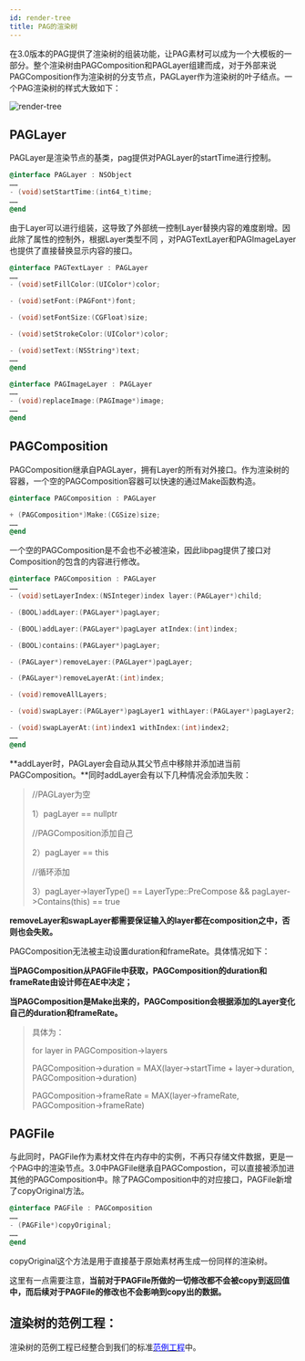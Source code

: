 ```yaml
---
id: render-tree
title: PAG的渲染树
---
```


在3.0版本的PAG提供了渲染树的组装功能，让PAG素材可以成为一个大模板的一部分。整个渲染树由PAGComposition和PAGLayer组建而成，对于外部来说PAGComposition作为渲染树的分支节点，PAGLayer作为渲染树的叶子结点。一个PAG渲染树的样式大致如下：

![render-tree](/img/docs/render-tree.png)

## PAGLayer

PAGLayer是渲染节点的基类，pag提供对PAGLayer的startTime进行控制。

```objectivec
@interface PAGLayer : NSObject
……
- (void)setStartTime:(int64_t)time;
……
@end
```

由于Layer可以进行组装，这导致了外部统一控制Layer替换内容的难度剧增。因此除了属性的控制外，根据Layer类型不同 ，对PAGTextLayer和PAGImageLayer也提供了直接替换显示内容的接口。

```objectivec
@interface PAGTextLayer : PAGLayer
……
- (void)setFillColor:(UIColor*)color;

- (void)setFont:(PAGFont*)font;

- (void)setFontSize:(CGFloat)size;

- (void)setStrokeColor:(UIColor*)color;

- (void)setText:(NSString*)text;
……
@end

@interface PAGImageLayer : PAGLayer
……
- (void)replaceImage:(PAGImage*)image;
……
@end
```



## PAGComposition

PAGComposition继承自PAGLayer，拥有Layer的所有对外接口。作为渲染树的容器，一个空的PAGComposition容器可以快速的通过Make函数构造。

```objectivec
@interface PAGComposition : PAGLayer

+ (PAGComposition*)Make:(CGSize)size;
……
@end
```

一个空的PAGComposition是不会也不必被渲染，因此libpag提供了接口对Composition的包含的内容进行修改。

```objectivec
@interface PAGComposition : PAGLayer
……
- (void)setLayerIndex:(NSInteger)index layer:(PAGLayer*)child;

- (BOOL)addLayer:(PAGLayer*)pagLayer;

- (BOOL)addLayer:(PAGLayer*)pagLayer atIndex:(int)index;

- (BOOL)contains:(PAGLayer*)pagLayer;

- (PAGLayer*)removeLayer:(PAGLayer*)pagLayer;

- (PAGLayer*)removeLayerAt:(int)index;

- (void)removeAllLayers;

- (void)swapLayer:(PAGLayer*)pagLayer1 withLayer:(PAGLayer*)pagLayer2;

- (void)swapLayerAt:(int)index1 withIndex:(int)index2;
……
@end
```

**addLayer时，PAGLayer会自动从其父节点中移除并添加进当前PAGComposition。**同时addLayer会有以下几种情况会添加失败：

> //PAGLayer为空
>
> 1）pagLayer == nullptr 
>
> //PAGComposition添加自己
>
> 2）pagLayer == this 
>
> //循环添加
>
> 3）pagLayer->layerType() == LayerType::PreCompose && pagLayer->Contains(this) == true 

**removeLayer和swapLayer都需要保证输入的layer都在composition之中，否则也会失败。**



PAGComposition无法被主动设置duration和frameRate。具体情况如下：

**当PAGComposition从PAGFile中获取，PAGComposition的duration和frameRate由设计师在AE中决定；**

**当PAGComposition是Make出来的，PAGComposition会根据添加的Layer变化自己的duration和frameRate。**

> 具体为：
>
> for layer in PAGComposition->layers
>
> PAGComposition->duration = MAX(layer->startTime + layer->duration, PAGComposition->duration)
>
> PAGComposition->frameRate = MAX(layer->frameRate, PAGComposition->frameRate)



## PAGFile

与此同时，PAGFile作为素材文件在内存中的实例，不再只存储文件数据，更是一个PAG中的渲染节点。3.0中PAGFile继承自PAGCompostion，可以直接被添加进其他的PAGComposition中。除了PAGComposition中的对应接口，PAGFile新增了copyOriginal方法。

```objectivec
@interface PAGFile : PAGComposition
……
- (PAGFile*)copyOriginal;
……
@end
```

copyOriginal这个方法是用于直接基于原始素材再生成一份同样的渲染树。

这里有一点需要注意，**当前对于PAGFile所做的一切修改都不会被copy到返回值中，而后续对于PAGFile的修改也不会影响到copy出的数据。**



## 渲染树的范例工程：

渲染树的范例工程已经整合到我们的标准[<font color=blue>范例工程</font>](/docs/sdk.html)中。